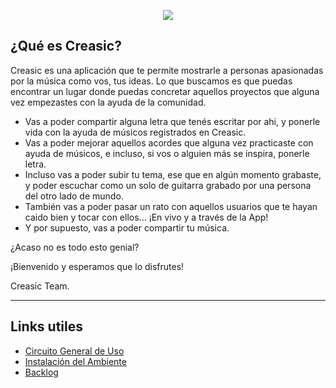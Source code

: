 <p align="center">
  <img src="https://s12.postimg.org/jty6ytpn1/Creasic_Logo.png"/>
</p>

## ¿Qué es Creasic?

Creasic es una aplicación que te permite mostrarle a personas apasionadas por la música como vos, tus ideas.
Lo que buscamos es que puedas encontrar un lugar donde puedas concretar aquellos proyectos que alguna vez empezastes con la ayuda de la comunidad. 

- Vas a poder compartir alguna letra que tenés escritar por ahi, y ponerle vida con la ayuda de músicos registrados en Creasic.
- Vas a poder mejorar aquellos acordes que alguna vez practicaste con ayuda de músicos, e incluso, si vos o alguien más se inspira, ponerle letra.
- Incluso vas a poder subir tu tema, ese que en algún momento grabaste, y poder escuchar como un solo de guitarra grabado por una persona del otro lado de mundo.
- También vas a poder pasar un rato con aquellos usuarios que te hayan caido bien y tocar con ellos... ¡En vivo y a través de la App!
- Y por supuesto, vas a poder compartir tu música.

¿Acaso no es todo esto genial?

¡Bienvenido y esperamos que lo disfrutes!

Creasic Team.

-----------------------------------------------

## Links utiles

* [Circuito General de Uso](https://github.com/DavidCorrea/Creasic/wiki/Circuito-de-Uso)
* [Instalación del Ambiente](https://github.com/DavidCorrea/Creasic/wiki/Setup-Ambiente)
* [Backlog](https://trello.com/b/P1DBB6n8/unq-tip-creasic)
